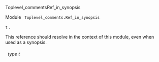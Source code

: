 Toplevel_commentsRef_in_synopsis

 Module `` Toplevel_comments.Ref_in_synopsis`` 


`` t
`` .



This reference should resolve in the context of this module, even when used as a synopsis.

<a id="type-t"></a>
###### &nbsp; type t

